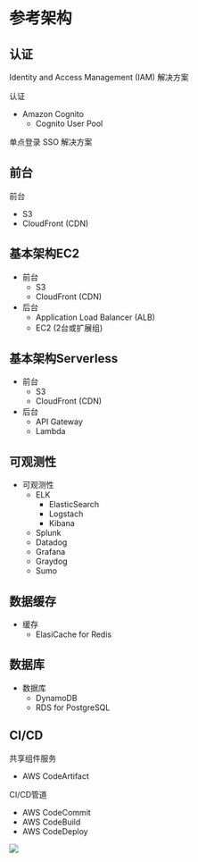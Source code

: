 # 参考架构

## 认证

Identity and Access Management (IAM) 解决方案

认证

- Amazon Cognito
    - Cognito User Pool

单点登录 SSO 解决方案

## 前台

前台

- S3
- CloudFront (CDN)

## 基本架构EC2

- 前台
    - S3
    - CloudFront (CDN)
- 后台
    - Application Load Balancer (ALB)
    - EC2 (2台或扩展组)

## 基本架构Serverless

- 前台
    - S3
    - CloudFront (CDN)
- 后台
    - API Gateway
    - Lambda

## 可观测性

- 可观测性
    - ELK
        - ElasticSearch
        - Logstach
        - Kibana
    - Splunk
    - Datadog
    - Grafana
    - Graydog
    - Sumo

## 数据缓存

- 缓存
    - ElasiCache for Redis

## 数据库

- 数据库
    - DynamoDB
    - RDS for PostgreSQL

## CI/CD

共享组件服务

- AWS CodeArtifact

CI/CD管道

- AWS CodeCommit
- AWS CodeBuild
- AWS CodeDeploy

![](ci-cd.png)
